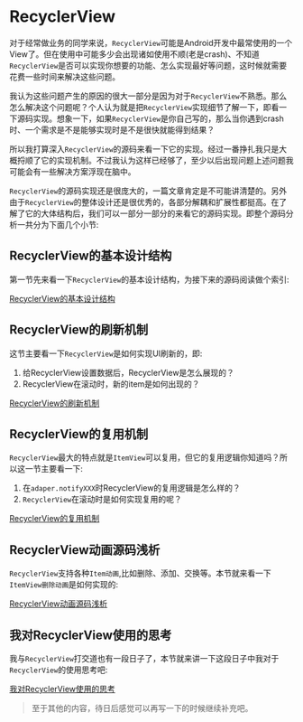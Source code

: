 # RecyclerView

对于经常做业务的同学来说，`RecyclerView`可能是Android开发中最常使用的一个View了。但在使用中可能多少会出现诸如使用不顺(老是crash)、不知道`RecyclerView`是否可以实现你想要的功能、怎么实现最好等问题，这时候就需要花费一些时间来解决这些问题。

我认为这些问题产生的原因的很大一部分是因为对于`RecyclerView`不熟悉。那么怎么解决这个问题呢？个人认为就是把`RecyclerView`实现细节了解一下，即看一下源码实现。想象一下，如果`RecyclerView`是你自己写的，那么当你遇到crash时、一个需求是不是能够实现时是不是很快就能得到结果？

所以我打算深入`RecyclerView`的源码来看一下它的实现。经过一番挣扎我只是大概捋顺了它的实现机制。不过我认为这样已经够了，至少以后出现问题上述问题我可能会有一些解决方案浮现在脑中。

`RecyclerView`的源码实现还是很庞大的，一篇文章肯定是不可能讲清楚的。另外由于`RecyclerView`的整体设计还是很优秀的，各部分解耦和扩展性都挺高。在了解了它的大体结构后，我们可以一部分一部分的来看它的源码实现。即整个源码分析一共分为下面几个小节:

## RecyclerView的基本设计结构

第一节先来看一下`RecyclerView`的基本设计结构，为接下来的源码阅读做个索引:

[RecyclerView的基本设计结构](RecyclerView的基本设计结构.md)

## RecyclerView的刷新机制

这节主要看一下`RecyclerView`是如何实现UI刷新的，即:

1. 给RecyclerView设置数据后，RecyclerView是怎么展现的？
2. RecyclerView在滚动时，新的item是如何出现的？

[RecyclerView的刷新机制](RecyclerView的刷新机制.md)

## RecyclerView的复用机制

`RecyclerView`最大的特点就是`ItemView`可以复用，但它的复用逻辑你知道吗？所以这一节主要看一下:

1. 在`adaper.notifyXXX`时RecyclerView的复用逻辑是怎么样的？
2. `RecyclerView`在滚动时是如何实现复用的呢？

[RecyclerView的复用机制](RecyclerView的复用机制.md)


## RecyclerView动画源码浅析

`RecyclerView`支持各种`Item动画`,比如删除、添加、交换等。本节就来看一下`ItemView删除动画`是如何实现的:

[RecyclerView动画源码浅析](RecyclerView动画源码浅析.md)

## 我对RecyclerView使用的思考

我与`RecyclerView`打交道也有一段日子了，本节就来讲一下这段日子中我对于`RecyclerView`的使用思考吧:

[我对RecyclerView使用的思考](我对RecyclerView使用的思考.md)


>至于其他的内容，待日后感觉可以再写一下的时候继续补充吧。



